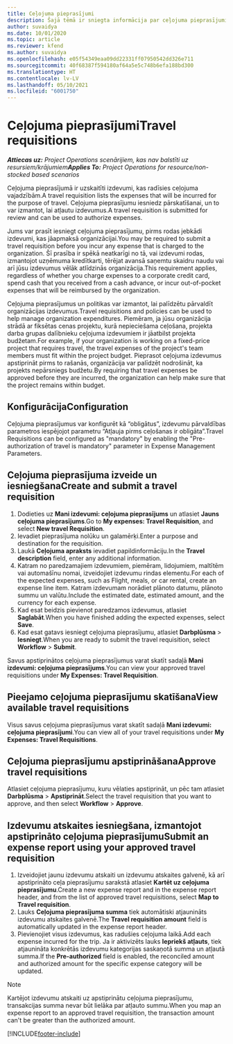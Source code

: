 ```yaml
---
title: Ceļojuma pieprasījumi
description: Šajā tēmā ir sniegta informācija par ceļojuma pieprasījumiem.
author: suvaidya
ms.date: 10/01/2020
ms.topic: article
ms.reviewer: kfend
ms.author: suvaidya
ms.openlocfilehash: e05f54349eaa09dd22331ff07950542dd326e711
ms.sourcegitcommit: 40f68387f594180af64a5e5c748b6efa188bd300
ms.translationtype: HT
ms.contentlocale: lv-LV
ms.lasthandoff: 05/10/2021
ms.locfileid: "6001750"
---
```

# <a name="travel-requisitions"></a><span data-ttu-id="36fc7-103">Ceļojuma pieprasījumi</span><span class="sxs-lookup"><span data-stu-id="36fc7-103">Travel requisitions</span></span>

<span data-ttu-id="36fc7-104">_**Attiecas uz:** Project Operations scenārijiem, kas nav balstīti uz resursiem/krājumiem_</span><span class="sxs-lookup"><span data-stu-id="36fc7-104">_**Applies To:** Project Operations for resource/non-stocked based scenarios_</span></span>

<span data-ttu-id="36fc7-105">Ceļojuma pieprasījumā ir uzskaitīti izdevumi, kas radīsies ceļojuma vajadzībām.</span><span class="sxs-lookup"><span data-stu-id="36fc7-105">A travel requisition lists the expenses that will be incurred for the purpose of travel.</span></span> <span data-ttu-id="36fc7-106">Ceļojuma pieprasījumu iesniedz pārskatīšanai, un to var izmantot, lai atļautu izdevumus.</span><span class="sxs-lookup"><span data-stu-id="36fc7-106">A travel requisition is submitted for review and can be used to authorize expenses.</span></span>

<span data-ttu-id="36fc7-107">Jums var prasīt iesniegt ceļojuma pieprasījumu, pirms rodas jebkādi izdevumi, kas jāapmaksā organizācijai.</span><span class="sxs-lookup"><span data-stu-id="36fc7-107">You may be required to submit a travel requisition before you incur any expense that is charged to the organization.</span></span> <span data-ttu-id="36fc7-108">Šī prasība ir spēkā neatkarīgi no tā, vai izdevumi rodas, izmantojot uzņēmuma kredītkarti, tērējat avansā saņemtu skaidru naudu vai arī jūsu izdevumus vēlāk atlīdzinās organizācija.</span><span class="sxs-lookup"><span data-stu-id="36fc7-108">This requirement applies, regardless of whether you charge expenses to a corporate credit card, spend cash that you received from a cash advance, or incur out-of-pocket expenses that will be reimbursed by the organization.</span></span>

<span data-ttu-id="36fc7-109">Ceļojuma pieprasījumus un politikas var izmantot, lai palīdzētu pārvaldīt organizācijas izdevumus.</span><span class="sxs-lookup"><span data-stu-id="36fc7-109">Travel requisitions and policies can be used to help manage organization expenditures.</span></span> <span data-ttu-id="36fc7-110">Piemēram, ja jūsu organizācija strādā ar fiksētas cenas projektu, kurā nepieciešama ceļošana, projekta darba grupas dalībnieku ceļojuma izdevumiem ir jāatbilst projekta budžetam.</span><span class="sxs-lookup"><span data-stu-id="36fc7-110">For example, if your organization is working on a fixed-price project that requires travel, the travel expenses of the project's team members must fit within the project budget.</span></span> <span data-ttu-id="36fc7-111">Pieprasot ceļojuma izdevumus apstiprināt pirms to rašanās, organizācija var palīdzēt nodrošināt, ka projekts nepārsniegs budžetu.</span><span class="sxs-lookup"><span data-stu-id="36fc7-111">By requiring that travel expenses be approved before they are incurred, the organization can help make sure that the project remains within budget.</span></span>

## <a name="configuration"></a><span data-ttu-id="36fc7-112">Konfigurācija</span><span class="sxs-lookup"><span data-stu-id="36fc7-112">Configuration</span></span> 

<span data-ttu-id="36fc7-113">Ceļojuma pieprasījumus var konfigurēt kā “obligātus”, izdevumu pārvaldības parametros iespējojot parametru “Atļauja pirms ceļošanas ir obligāta”.</span><span class="sxs-lookup"><span data-stu-id="36fc7-113">Travel Requisitions can be configured as "mandatory" by enabling the "Pre-authorization of travel is mandatory" parameter in Expense Management Parameters.</span></span> 

## <a name="create-and-submit-a-travel-requisition"></a><span data-ttu-id="36fc7-114">Ceļojuma pieprasījuma izveide un iesniegšana</span><span class="sxs-lookup"><span data-stu-id="36fc7-114">Create and submit a travel requisition</span></span>

1. <span data-ttu-id="36fc7-115">Dodieties uz **Mani izdevumi: ceļojuma pieprasījums** un atlasiet **Jauns ceļojuma pieprasījums**.</span><span class="sxs-lookup"><span data-stu-id="36fc7-115">Go to **My expenses: Travel Requisition**, and select **New travel Requisition**.</span></span>
2. <span data-ttu-id="36fc7-116">Ievadiet pieprasījuma nolūku un galamērķi.</span><span class="sxs-lookup"><span data-stu-id="36fc7-116">Enter a purpose and destination for the requisition.</span></span>
3. <span data-ttu-id="36fc7-117">Laukā **Ceļojuma apraksts** ievadiet papildinformāciju.</span><span class="sxs-lookup"><span data-stu-id="36fc7-117">In the  **Travel description** field, enter any additional information.</span></span> 
4. <span data-ttu-id="36fc7-118">Katram no paredzamajiem izdevumiem, piemēram, lidojumiem, maltītēm vai automašīnu nomai, izveidojiet izdevumu rindas elementu.</span><span class="sxs-lookup"><span data-stu-id="36fc7-118">For each of the expected expenses, such as Flight, meals, or car rental, create an expense line item.</span></span> <span data-ttu-id="36fc7-119">Katram izdevumam norādiet plānoto datumu, plānoto summu un valūtu.</span><span class="sxs-lookup"><span data-stu-id="36fc7-119">Include the estimated date, estimated amount, and the currency for each expense.</span></span> 
5. <span data-ttu-id="36fc7-120">Kad esat beidzis pievienot paredzamos izdevumus, atlasiet **Saglabāt**.</span><span class="sxs-lookup"><span data-stu-id="36fc7-120">When you have finished adding the expected expenses, select **Save**.</span></span>
6. <span data-ttu-id="36fc7-121">Kad esat gatavs iesniegt ceļojuma pieprasījumu, atlasiet **Darbplūsma** > **Iesniegt**.</span><span class="sxs-lookup"><span data-stu-id="36fc7-121">When you are ready to submit the travel requisition, select **Workflow** > **Submit**.</span></span>

<span data-ttu-id="36fc7-122">Savus apstiprinātos ceļojuma pieprasījumus varat skatīt sadaļā **Mani izdevumi: ceļojuma pieprasījums**.</span><span class="sxs-lookup"><span data-stu-id="36fc7-122">You can view your approved travel requisitions under **My Expenses: Travel Requisition**.</span></span> 

## <a name="view-available-travel-requisitions"></a><span data-ttu-id="36fc7-123">Pieejamo ceļojuma pieprasījumu skatīšana</span><span class="sxs-lookup"><span data-stu-id="36fc7-123">View available travel requisitions</span></span>

<span data-ttu-id="36fc7-124">Visus savus ceļojuma pieprasījumus varat skatīt sadaļā **Mani izdevumi: ceļojuma pieprasījumi**.</span><span class="sxs-lookup"><span data-stu-id="36fc7-124">You can view all of your travel requisitions under **My Expenses: Travel Requisitions**.</span></span>

## <a name="approve-travel-requisitions"></a><span data-ttu-id="36fc7-125">Ceļojuma pieprasījumu apstiprināšana</span><span class="sxs-lookup"><span data-stu-id="36fc7-125">Approve travel requisitions</span></span>

<span data-ttu-id="36fc7-126">Atlasiet ceļojuma pieprasījumu, kuru vēlaties apstiprināt, un pēc tam atlasiet **Darbplūsma** > **Apstiprināt**.</span><span class="sxs-lookup"><span data-stu-id="36fc7-126">Select the travel requisition that you want to approve, and then select **Workflow** > **Approve**.</span></span>  

## <a name="submit-an-expense-report-using-your-approved-travel-requisition"></a><span data-ttu-id="36fc7-127">Izdevumu atskaites iesniegšana, izmantojot apstiprināto ceļojuma pieprasījumu</span><span class="sxs-lookup"><span data-stu-id="36fc7-127">Submit an expense report using your approved travel requisition</span></span>

1. <span data-ttu-id="36fc7-128">Izveidojiet jaunu izdevumu atskaiti un izdevumu atskaites galvenē, kā arī apstiprināto ceļa pieprasījumu sarakstā atlasiet **Kartēt uz ceļojuma pieprasījumu**.</span><span class="sxs-lookup"><span data-stu-id="36fc7-128">Create a new expense report and in the expense report header, and from the list of approved travel requisitions, select **Map to Travel requisition**.</span></span>
2. <span data-ttu-id="36fc7-129">Lauks **Ceļojuma pieprasījuma summa** tiek automātiski atjaunināts izdevumu atskaites galvenē.</span><span class="sxs-lookup"><span data-stu-id="36fc7-129">The **Travel requisition amount** field is automatically updated in the expense report header.</span></span>
3. <span data-ttu-id="36fc7-130">Pievienojiet visus izdevumus, kas radušies ceļojuma laikā.</span><span class="sxs-lookup"><span data-stu-id="36fc7-130">Add each expense incurred for the trip.</span></span> <span data-ttu-id="36fc7-131">Ja ir aktivizēts lauks **Iepriekš atļauts**, tiek atjaunināta konkrētās izdevumu kategorijas saskaņotā summa un atļautā summa.</span><span class="sxs-lookup"><span data-stu-id="36fc7-131">If the **Pre-authorized** field is enabled, the reconciled amount and authorized amount for the specific expense category will be updated.</span></span>

> [!NOTE]
> <span data-ttu-id="36fc7-132">Kartējot izdevumu atskaiti uz apstiprinātu ceļojuma pieprasījumu, transakcijas summa nevar būt lielāka par atļauto summu.</span><span class="sxs-lookup"><span data-stu-id="36fc7-132">When you map an expense report to an approved travel requisition, the transaction amount can't be greater than the authorized amount.</span></span> 


[!INCLUDE[footer-include](../includes/footer-banner.md)]